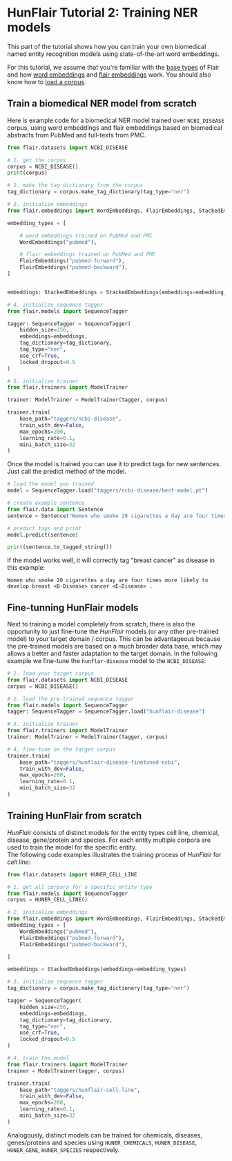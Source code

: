 # HunFlair Tutorial 2: Training NER models

This part of the tutorial shows how you can train your own biomedical named entity recognition models 
using state-of-the-art word embeddings.

For this tutorial, we assume that you're familiar with the [base types](/resources/docs/TUTORIAL_1_BASICS.md) of Flair
and how [word embeddings](/resources/docs/TUTORIAL_3_WORD_EMBEDDING.md) and 
[flair embeddings](/resources/docs/TUTORIAL_4_ELMO_BERT_FLAIR_EMBEDDING.md) work. 
You should also know how to [load a corpus](/resources/docs/TUTORIAL_6_CORPUS.md).

## Train a biomedical NER model from scratch
Here is example code for a biomedical NER model trained over `NCBI_DISEASE` corpus, using word embeddings 
and flair embeddings based on biomedical abstracts from PubMed and full-texts from PMC.
```python
from flair.datasets import NCBI_DISEASE

# 1. get the corpus
corpus = NCBI_DISEASE()
print(corpus)

# 2. make the tag dictionary from the corpus
tag_dictionary = corpus.make_tag_dictionary(tag_type="ner")

# 3. initialize embeddings
from flair.embeddings import WordEmbeddings, FlairEmbeddings, StackedEmbeddings

embedding_types = [

    # word embeddings trained on PubMed and PMC
    WordEmbeddings("pubmed"),

    # flair embeddings trained on PubMed and PMC
    FlairEmbeddings("pubmed-forward"),
    FlairEmbeddings("pubmed-backward"),
]


embeddings: StackedEmbeddings = StackedEmbeddings(embeddings=embedding_types)

# 4. initialize sequence tagger
from flair.models import SequenceTagger

tagger: SequenceTagger = SequenceTagger(
    hidden_size=256,
    embeddings=embeddings,
    tag_dictionary=tag_dictionary,
    tag_type="ner",
    use_crf=True,
    locked_dropout=0.5
)

# 5. initialize trainer
from flair.trainers import ModelTrainer

trainer: ModelTrainer = ModelTrainer(tagger, corpus)

trainer.train(
    base_path="taggers/ncbi-disease",
    train_with_dev=False,
    max_epochs=200,
    learning_rate=0.1,
    mini_batch_size=32
)
```
Once the model is trained you can use it to predict tags for new sentences. 
Just call the predict method of the model.
```python
# load the model you trained
model = SequenceTagger.load("taggers/ncbi-disease/best-model.pt")

# create example sentence
from flair.data import Sentence
sentence = Sentence("Women who smoke 20 cigarettes a day are four times more likely to develop breast cancer.")

# predict tags and print
model.predict(sentence)

print(sentence.to_tagged_string())
```
If the model works well, it will correctly tag "breast cancer" as disease in this example:
~~~
Women who smoke 20 cigarettes a day are four times more likely to develop breast <B-Disease> cancer <E-Disease> .
~~~

## Fine-tunning HunFlair models 
Next to training a model completely from scratch, there is also the opportunity to just fine-tune 
the *HunFlair* models (or any other pre-trained model) to your target domain / corpus. 
This can be advantageous because the pre-trained models are based on a much broader data base, 
which may allows a better and faster adaptation to the target domain. In the following example
we fine-tune the `hunflar-disease` model to the `NCBI_DISEASE`:   
```python
# 1. load your target corpus
from flair.datasets import NCBI_DISEASE
corpus = NCBI_DISEASE()

# 2. load the pre-trained sequence tagger
from flair.models import SequenceTagger
tagger: SequenceTagger = SequenceTagger.load("hunflair-disease")

# 3. initialize trainer
from flair.trainers import ModelTrainer
trainer: ModelTrainer = ModelTrainer(tagger, corpus)

# 4. fine-tune on the target corpus
trainer.train(
    base_path="taggers/hunflair-disease-finetuned-ncbi",
    train_with_dev=False,
    max_epochs=200,
    learning_rate=0.1,
    mini_batch_size=32
)
```
## Training HunFlair from scratch
*HunFlair* consists of distinct models for the entity types cell line, chemical, disease, gene/protein
and species. For each entity multiple corpora are used to train the model for the specific entity.   
The following code examples illustrates the training process of *HunFlair* for *cell line*:
```python
from flair.datasets import HUNER_CELL_LINE

# 1. get all corpora for a specific entity type
from flair.models import SequenceTagger
corpus = HUNER_CELL_LINE()

# 2. initialize embeddings
from flair.embeddings import WordEmbeddings, FlairEmbeddings, StackedEmbeddings
embedding_types = [
    WordEmbeddings("pubmed"),
    FlairEmbeddings("pubmed-forward"),
    FlairEmbeddings("pubmed-backward"),

]

embeddings = StackedEmbeddings(embeddings=embedding_types)

# 3. initialize sequence tagger
tag_dictionary = corpus.make_tag_dictionary(tag_type="ner")

tagger = SequenceTagger(
    hidden_size=256,
    embeddings=embeddings,
    tag_dictionary=tag_dictionary,
    tag_type="ner",
    use_crf=True,
    locked_dropout=0.5
)

# 4. train the model
from flair.trainers import ModelTrainer
trainer = ModelTrainer(tagger, corpus)

trainer.train(
    base_path="taggers/hunflair-cell-line", 
    train_with_dev=False, 
    max_epochs=200,
    learning_rate=0.1, 
    mini_batch_size=32
)
```
Analogously, distinct models can be trained for chemicals, diseases, genes/proteins and species using 
`HUNER_CHEMICALS`, `HUNER_DISEASE`, `HUNER_GENE`, `HUNER_SPECIES` respectively. 


